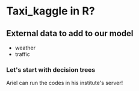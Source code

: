 # Taxi_kaggle in R?

## External data to add to our model 
* weather
* traffic


### Let's start with decision trees

Ariel can run the codes in his institute's server!
